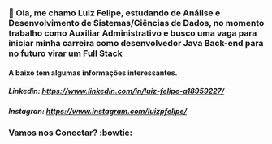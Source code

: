 ### :bust_in_silhouette: Ola, me chamo Luiz Felipe, estudando de Análise e Desenvolvimento de Sistemas/Ciências de Dados, no momento trabalho como Auxiliar Administrativo e busco uma vaga para iniciar minha carreira como desenvolvedor Java Back-end para no futuro virar um Full Stack

#### A baixo tem algumas informações interessantes.

##### Linkedin: https://www.linkedin.com/in/luiz-felipe-a18959227/

##### Instagran: https://www.instagram.com/luizpfelipe/

### Vamos nos Conectar? :bowtie:
